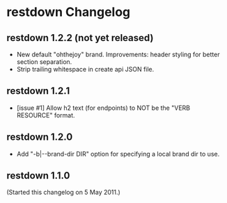 # restdown Changelog

## restdown 1.2.2 (not yet released)

- New default "ohthejoy" brand. Improvements: header styling for better section separation.
- Strip trailing whitespace in create api JSON file.


## restdown 1.2.1

- [issue #1] Allow h2 text (for endpoints) to NOT be the "VERB RESOURCE" format.


## restdown 1.2.0

- Add "-b|--brand-dir DIR" option for specifying a local brand dir to use.


## restdown 1.1.0

(Started this changelog on 5 May 2011.)
